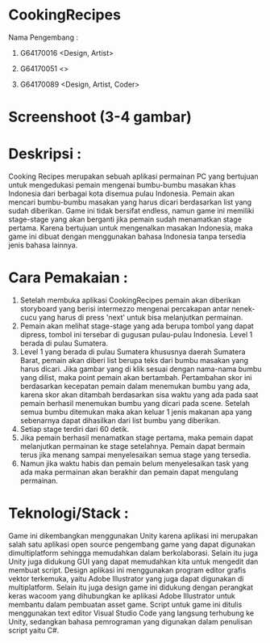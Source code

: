 # CookingRecipes
Nama Pengembang : 

1. G64170016 <Design, Artist>

2. G64170051 <>

3. G64170089 <Design, Artist, Coder>
                  
# Screenshoot (3-4 gambar)

# Deskripsi :
  Cooking Recipes merupakan sebuah aplikasi permainan PC yang bertujuan untuk mengedukasi pemain 
  mengenai bumbu-bumbu masakan khas Indonesia dari berbagai kota disemua pulau Indonesia. Pemain
  akan mencari bumbu-bumbu masakan yang harus dicari berdasarkan list yang sudah diberikan. Game
  ini tidak bersifat endless, namun game ini memiliki stage-stage yang akan berganti jika pemain 
  sudah menamatkan stage pertama. Karena bertujuan untuk mengenalkan masakan Indonesia, maka game 
  ini dibuat dengan menggunakan bahasa Indonesia tanpa tersedia jenis bahasa lainnya.
  
# Cara Pemakaian :
  1. Setelah membuka aplikasi CookingRecipes pemain akan diberikan storyboard yang berisi intermezzo
     mengenai percakapan antar nenek-cucu yang harus di press 'next' untuk bisa melanjutkan permainan.
  2. Pemain akan melihat stage-stage yang ada berupa tombol yang dapat dipress, tombol ini tersebar di
     gugusan pulau-pulau Indonesia. Level 1 berada di pulau Sumatera.
  3. Level 1 yang berada di pulau Sumatera khususnya daerah Sumatera Barat, pemain akan diberi list berupa
     teks dari bumbu masakan yang harus dicari. Jika gambar yang di klik sesuai dengan nama-nama bumbu yang 
     dilist, maka point pemain akan bertambah. Pertambahan skor ini berdasarkan kecepatan pemain dalam menemukan
     bumbu yang ada, karena skor akan ditambah berdasarkan sisa waktu yang ada pada saat pemain berhasil menemukan
     bumbu yang dicari pada scene. Setelah semua bumbu ditemukan maka akan keluar 1 jenis makanan apa yang sebenarnya
     dapat dihasilkan dari list bumbu yang diberikan.
  4. Setiap stage terdiri dari 60 detik.
  5. Jika pemain berhasil menamatkan stage pertama, maka pemain dapat melanjutkan permainan ke stage setelahnya.
     Pemain dapat bermain terus jika menang sampai menyelesaikan semua stage yang tersedia.
  6. Namun jika waktu habis dan pemain belum menyelesaikan task yang ada maka permainan akan berakhir dan pemain 
     dapat mengulang permainan.
     
# Teknologi/Stack :
  Game ini dikembangkan menggunakan Unity karena aplikasi ini merupakan salah satu aplikasi open source pengembang game
  yang dapat digunakan dimultiplatform sehingga memudahkan dalam berkolaborasi. Selain itu juga Unity juga didukung GUI 
  yang dapat memudahkan kita untuk mengedit dan membuat script. Design aplikasi ini menggunakan program editor grafis 
  vektor terkemuka, yaitu Adobe Illustrator yang juga dapat digunakan di multiplatform. Selain itu juga design game ini 
  didukung dengan perangkat keras wacoom yang dihubungkan ke aplikasi Adobe Illustrator untuk membantu dalam pembuatan 
  asset game. Script untuk game ini ditulis menggunakan text editor Visual Studio Code yang langsung terhubung ke Unity, 
  sedangkan bahasa pemrograman yang digunakan dalam penulisan script yaitu C#.
